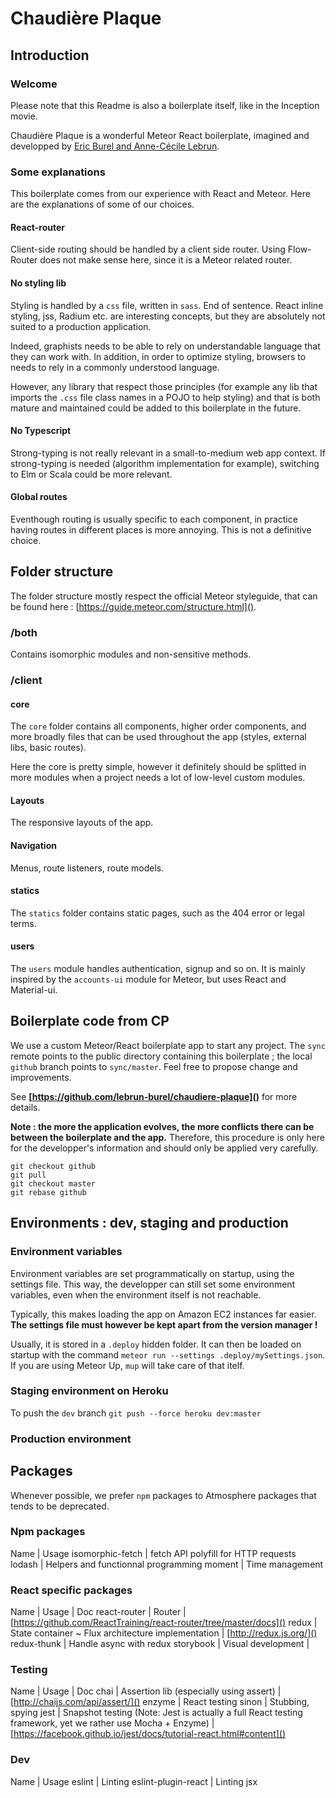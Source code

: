 # Chaudière Plaque


## Introduction

### Welcome
Please note that this Readme is also a boilerplate itself, like in the Inception movie.

Chaudière Plaque is a wonderful Meteor React boilerplate, imagined and developped by [Eric Burel and Anne-Cécile Lebrun](http://www.lebrun-burel.com).

### Some explanations

This boilerplate comes from our experience with React and Meteor. Here are the
explanations of some of our choices.

#### React-router

Client-side routing should be handled by a client side router. Using Flow-Router
does not make sense here, since it is a Meteor related router.

#### No styling lib

Styling is handled by a `css` file, written in `sass`. End of sentence.
React inline styling, jss, Radium etc. are interesting concepts, but they
are absolutely not suited to a production application.

Indeed, graphists needs to be able to rely on understandable language that they
can work with. In addition, in order to optimize styling, browsers to needs
to rely in a commonly understood language.

However, any library that respect those principles (for example any lib
that imports the `.css` file class names in a POJO to help styling)
and that is both mature and
maintained could be added to this boilerplate in the future.

#### No Typescript

Strong-typing is not really relevant in a small-to-medium web app context.
If strong-typing is needed (algorithm implementation for example),
switching to Elm or Scala could be more relevant.

#### Global routes

Eventhough routing is usually specific to each component, in practice having
routes in different places is more annoying. This is not a definitive choice.


## Folder structure

The folder structure mostly respect the official Meteor styleguide, that can be
found here : [https://guide.meteor.com/structure.html]().

### /both

Contains isomorphic modules and non-sensitive methods.


### /client
#### core
The `core` folder contains all components, higher order components, and more broadly
files that can be used throughout the app (styles, external libs, basic routes).

Here the core is pretty simple, however it definitely should be splitted in more
modules when a project needs a lot of low-level custom modules.


#### Layouts

The responsive layouts of the app.

#### Navigation

Menus, route listeners, route models.

#### statics

The `statics` folder contains static pages, such as the 404 error or legal terms.

#### users

The `users` module handles authentication, signup and so on. It is mainly inspired
by the `accounts-ui` module for Meteor, but uses React and Material-ui.

## Boilerplate code from CP

We use a custom Meteor/React boilerplate app to start any project. The `sync` remote points to the public directory containing this boilerplate ; the local `github` branch points to `sync/master`.
Feel free to propose change and improvements.

See **[https://github.com/lebrun-burel/chaudiere-plaque]()** for more details.

**Note : the more the application evolves, the more conflicts there can be
between the boilerplate and the app.**
Therefore, this procedure is only here for the developper's information and should only be applied very carefully.
```
git checkout github
git pull
git checkout master
git rebase github
```



## Environments : dev, staging and production
### Environment variables

Environment variables are set programmatically on startup, using the settings
file. This way, the developper can still set some environment variables,
even when the environment itself is not reachable.

Typically, this makes loading the app on Amazon EC2 instances far easier.
**The settings file must however be kept apart from the version manager !**

Usually, it is stored in a `.deploy` hidden folder. It can then be loaded on
startup with the command `meteor run --settings .deploy/mySettings.json`.
If you are using Meteor Up, `mup` will take care of that itelf.


### Staging environment on Heroku

To push the `dev` branch
`git push --force heroku dev:master`

### Production environment


## Packages

Whenever possible, we prefer `npm` packages to Atmosphere packages that
tends to be deprecated.

### Npm packages
Name | Usage
isomorphic-fetch | fetch API polyfill for HTTP requests
lodash | Helpers and functionnal programming
moment | Time management

### React specific packages

Name | Usage | Doc
react-router | Router | [https://github.com/ReactTraining/react-router/tree/master/docs]()
redux | State container ~ Flux architecture implementation | [http://redux.js.org/]()
redux-thunk | Handle async with redux
storybook | Visual development |

### Testing
Name | Usage | Doc
chai | Assertion lib (especially using assert) | [http://chaijs.com/api/assert/]()
enzyme | React testing
sinon | Stubbing, spying
jest | Snapshot testing (Note: Jest is actually a full React testing framework, yet we
rather use Mocha + Enzyme) | [https://facebook.github.io/jest/docs/tutorial-react.html#content]()

### Dev
Name | Usage
eslint | Linting
eslint-plugin-react | Linting jsx
